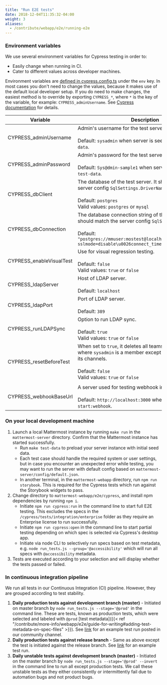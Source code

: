 ```yaml
---
title: "Run E2E tests"
date: 2018-12-04T11:35:32-04:00
weight: 3
aliases:
  - /contribute/webapp/e2e/running-e2e
---
```


### Environment variables

We use several environment variables for Cypress testing in order to:

- Easily change when running in CI.
- Cater to different values across developer machines.

Environment variables are [defined in cypress.config.ts](https://github.com/mattermost/mattermost-webapp/blob/master/e2e/cypress/cypress.config.ts) under the `env` key. In most cases you don't need to change the values, because it makes use of the default local developer setup. If you do need to make changes, the easiest method is to override by exporting `CYPRESS_*`, where `*` is the key of the variable, for example: `CYPRESS_adminUsername`. See [Cypress documentation](https://docs.cypress.io/guides/guides/environment-variables.html#Setting) for details.

| Variable                  | Description                                                                                                                                                                                                                     |
|---------------------------|---------------------------------------------------------------------------------------------------------------------------------------------------------------------------------------------------------------------------------|
| CYPRESS\_adminUsername    | Admin's username for the test server.<br><br>Default: `sysadmin` when server is seeded by `make test-data`.                                                                                                                     |
| CYPRESS\_adminPassword    | Admin's password for the test server.<br><br>Default: `Sys@dmin-sample1` when server is seeded by `make test-data`.                                                                                                             |
| CYPRESS\_dbClient         | The database of the test server. It should match the server config `SqlSettings.DriverName`.<br><br>Default: `postgres` <br>Valid values: `postgres` or `mysql`                                                                 |
| CYPRESS\_dbConnection     | The database connection string of the test server. It should match the server config `SqlSettings.DataSource`.<br><br> Default: `"postgres://mmuser:mostest@localhost/mattermost_test?sslmode=disable\u0026connect_timeout=10"` |
| CYPRESS\_enableVisualTest | Use for visual regression testing.<br><br>Default: `false`<br>Valid values: `true` or `false`                                                                                                                                   |
| CYPRESS\_ldapServer       | Host of LDAP server.<br><br>Default: `localhost`                                                                                                                                                                                |
| CYPRESS\_ldapPort         | Port of LDAP server.<br><br>Default: `389`                                                                                                                                                                                      |
| CYPRESS\_runLDAPSync      | Option to run LDAP sync.<br><br>Default: `true`<br>Valid values: `true` or `false`                                                                                                                                              |
| CYPRESS\_resetBeforeTest  | When set to `true`, it deletes all teams and their channels where `sysadmin` is a member except `eligendi` team and its channels.<br><br>Default: `false`<br>Valid values: `true` or `false`                                    |
                                                                           |
| CYPRESS\_webhookBaseUrl   | A server used for testing webhook integration.<br><br>Default: `http://localhost:3000` when initiated `npm run start:webhook`.                                                                                                  |

### On your local development machine

1.  Launch a local Mattermost instance by running `make run` in the `mattermost-server` directory. Confirm that the Mattermost instance has started successfully.
    - Run `make test-data` to preload your server instance with initial seed data.
    - Each test case should handle the required system or user settings, but in case you encounter an unexpected error while testing, you may want to run the server with default config based on `mattermost-server/config/default.json`.
    - In another terminal, in the `mattermost-webapp` directory, run `npm run storybook`. This is required for the Cypress tests which run against the Storybook widgets to pass.
2.  Change directory to `mattermost-webapp/e2e/cypress`, and install npm dependencies by running `npm i`.
    - Initiate `npm run cypress:run` in the command line to start full E2E testing. This excludes the specs in the `/cypress/tests/integration/enterprise` folder as they require an Enterprise license to run successfully.
    - Initiate `npm run cypress:open` in the command line to start partial testing depending on which spec is selected via Cypress's desktop app.
    - Initiate via node CLI to selectively run specs based on test metadata, e.g. `node run_tests.js --group='@accessibility'` which will run all specs with `@accessibility` metadata.
3.  Tests are executed according to your selection and will display whether the tests passed or failed.

### In continuous integration pipeline

We run all tests in our Continuous Integration (CI) pipeline. However, they are grouped according to test stability.

1. __Daily production tests against development branch (master)__ - Initiated on master branch by `node run_tests.js --stage='@prod'` in the command line. These are tests, known as production tests, which were selected and labeled with `@prod` [test metadata]({{< ref "/contribute/more-info/webapp/e2e/guide-for-writing#adding-test-metadata-on-spec-files" >}}). See <a target="_blank" href="https://community.mattermost.com/core/pl/g6wx1d84ibdf7r5frjap4rb55a">link</a> for an example test run posted in our community channel.
2. __Daily production tests against release branch__ - Same as above except the test is initiated against the release branch. See <a target="_blank" href="https://community.mattermost.com/core/pl/8r4f17fkutbxxcwumk5mzwpp5c">link</a> for an example test run.
3. __Daily unstable tests against development branch (master)__ - Initiated on the master branch by `node run_tests.js --stage='@prod' --invert` in the command line to run all except production tests. We call these unstable tests as they either consistently or intermittently fail due to automation bugs and not product bugs.
